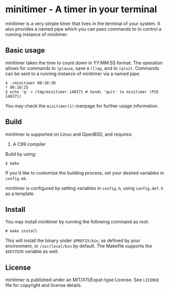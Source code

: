 # minitimer - A timer in your terminal

minitimer is a very simple timer that lives in the terminal of your system. It
also provides a named pipe which you can pass commands to to control a running
instance of minitimer.

## Basic usage

minitimer takes the time to count down in YY:MM:SS format. The operation allows
for commands to ``(p)ause``, save a ``(l)ap``, and to ``(q)uit``. Commands
can be sent to a running instance of minitimer via a named pipe.

```
$ ./minitimer 00:10:30
* 00:10:25
$ echo 'q' > /tmp/minitimer.148371 # Sends 'quit' to minitimer (PID 148371) 
```

You may check the ``minitimer(1)`` manpage for further usage information.

## Build

minitimer is supported on Linux and OpenBSD, and requires:

1. A C99 compiler

Build by using:

```
$ make
```

If you'd like to customize the building process, set your desired variables in
``config.mk``.

minitimer is configured by setting variables in ``config.h``, using
``config.def.h`` as a template.

## Install

You may install minitimer by running the following command as root:

```
# make install
```

This will install the binary under ``$PREFIX/bin``, as defined by your
environment, or ``/usr/local/bin`` by default. The Makefile supports the
``$DESTDIR`` variable as well.

## License

minitimer is published under an MIT/X11/Expat-type License. See ``LICENSE``
file for copyright and license details.
